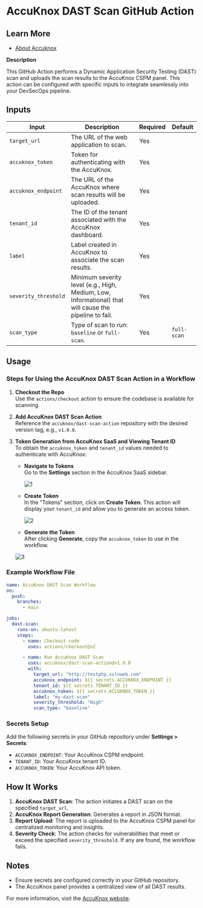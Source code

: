 

# AccuKnox DAST Scan GitHub Action

## Learn More

- [About Accuknox](https://www.accuknox.com/)

**Description**  

This GitHub Action performs a Dynamic Application Security Testing (DAST) scan and uploads the scan results to the AccuKnox CSPM panel. This action can be configured with specific inputs to integrate seamlessly into your DevSecOps pipeline.

## Inputs

| Input               | Description                                                                                                  | Required  | Default       |
|---------------------|--------------------------------------------------------------------------------------------------------------|-----------|---------------|
| `target_url`        | The URL of the web application to scan.                                                                      | Yes       |               |
| `accuknox_token`    | Token for authenticating with the AccuKnox.                                                       | Yes       |               |
| `accuknox_endpoint` | The URL of the AccuKnox where scan results will be uploaded.                                      | Yes       |               |
| `tenant_id`         | The ID of the tenant associated with the AccuKnox dashboard.                                            | Yes       |               |
| `label`             | Label created in AccuKnox to associate the scan results.                                                | Yes       |               |
| `severity_threshold`| Minimum severity level (e.g., High, Medium, Low, Informational) that will cause the pipeline to fail.       | Yes       |               |
| `scan_type`         | Type of scan to run: `baseline` or `full-scan`.                                                          | Yes       | `full-scan`   |

## Usage

### Steps for Using the AccuKnox DAST Scan Action in a Workflow

1. **Checkout the Repo**  
   Use the `actions/checkout` action to ensure the codebase is available for scanning.

2. **Add AccuKnox DAST Scan Action**  
   Reference the `accuknox/dast-scan-action` repository with the desired version tag, e.g., `v1.0.0`.

3. **Token Generation from AccuKnox SaaS and Viewing Tenant ID**  
   To obtain the `accuknox_token` and `tenant_id` values needed to authenticate with AccuKnox:
   
   - **Navigate to Tokens**  
     Go to the **Settings** section in the AccuKnox SaaS sidebar.

     ![1](https://github.com/udit-uniyal/container-scan-action/assets/115368361/8f4e188b-d9f3-4404-83af-134d5dc1417a)
   
   - **Create Token**  
     In the "Tokens" section, click on **Create Token**. This action will display your `tenant_id` and allow you to generate an access token.

     ![2](https://github.com/udit-uniyal/container-scan-action/assets/115368361/296bc611-acb8-4918-9d6b-3a8ec7733377)
   
   - **Generate the Token**  
     After clicking **Generate**, copy the `accuknox_token` to use in the workflow.

   ![3](https://github.com/udit-uniyal/container-scan-action/assets/115368361/16032af0-bcac-4787-8f2a-a3fa0edc6ec6)

### Example Workflow File

```yaml
name: AccuKnox DAST Scan Workflow
on:
  push:
    branches:
      - main

jobs:
  dast-scan:
    runs-on: ubuntu-latest
    steps:
      - name: Checkout code
        uses: actions/checkout@v2

      - name: Run AccuKnox DAST Scan
        uses: accuknox/dast-scan-action@v1.0.0
        with:
          target_url: "http://testphp.vulnweb.com"
          accuknox_endpoint: ${{ secrets.ACCUKNOX_ENDPOINT }}
          tenant_id: ${{ secrets.TENANT_ID }}
          accuknox_token: ${{ secrets.ACCUKNOX_TOKEN }}
          label: "my-dast-scan"
          severity_threshold: "High"
          scan_type: "baseline"
```

### Secrets Setup

Add the following secrets in your GitHub repository under **Settings > Secrets**:

- `ACCUKNOX_ENDPOINT`: Your AccuKnox CSPM endpoint.
- `TENANT_ID`: Your AccuKnox tenant ID.
- `ACCUKNOX_TOKEN`: Your AccuKnox API token.

## How It Works

1. **AccuKnox DAST Scan**: The action initiates a DAST scan on the specified `target_url`.
2. **AccuKnox Report Generation**: Generates a report in JSON format.
3. **Report Upload**: The report is uploaded to the AccuKnox CSPM panel for centralized monitoring and insights.
4. **Severity Check**: The action checks for vulnerabilities that meet or exceed the specified `severity_threshold`. If any are found, the workflow fails.

## Notes

- Ensure secrets are configured correctly in your GitHub repository.
- The AccuKnox panel provides a centralized view of all DAST results.

For more information, visit the [AccuKnox website](https://www.accuknox.com/).

